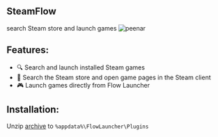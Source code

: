 ## SteamFlow
search Steam store and launch games
![peenar](https://media.discordapp.net/attachments/879363843673960518/1383204143753203722/peenar.png?ex=684df0be&is=684c9f3e&hm=465ee4fbbbd66267eccbfc900016061ea4c705f1315712aaacfe019e8cf108a3&=&format=webp&quality=lossless)

## Features:
- 🔍 Search and launch installed Steam games
- 🛒 Search the Steam store and open game pages in the Steam client
- 🎮 Launch games directly from Flow Launcher

## Installation:
Unzip [archive](https://github.com/keekyslusus/SteamFlow/releases/latest) to `%appdata%\FlowLauncher\Plugins`
